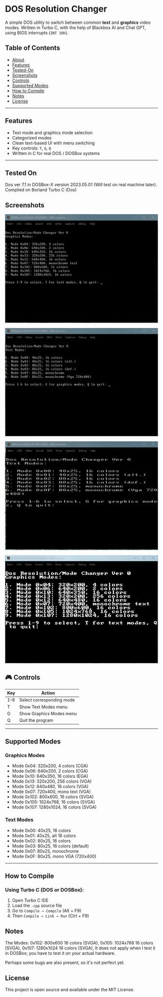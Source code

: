 # DOS Resolution Changer

A simple DOS utility to switch between common **text** and **graphics** video modes. Written in Turbo C, with the help of Blackbox AI and Chat GPT, using BIOS interrupts (`INT 10h`).

## Table of Contents

- [About](#about)
- [Features](#features)
- [Tested-On](#Tested-On)
- [Screenshots](#screenshots)
- [Controls](#getting-started)
- [Supported Modes](#supported-Modes)
- [How to Compile](#how-to-Compile)
- [Notes](#notes)
- [License](#license)
---

## Features

- Text mode and graphics mode selection
- Categorized modes
- Clean text-based UI with menu switching
- Key controls: `T`, `G`, `Q`
- Written in C for real DOS / DOSBox systems

---

## Tested On
Dos ver 7.1 in DOSBox-X version 2023.05.01 (Will test on real machine later).
Complied on Borland Turbo C (Dos)

## Screenshots
![Preview Image](Screenshots/Screenshot%201.png)

![Preview Image](Screenshots/Screenshot%202.png)

![Preview Image](Screenshots/Screenshot%203.png)

![Preview Image](Screenshots/Screenshot%204.png)



## 🎮 Controls

| Key | Action                          |
|-----|---------------------------------|
| 1–9 | Select corresponding mode       |
| T   | Show Text Modes menu            |
| G   | Show Graphics Modes menu        |
| Q   | Quit the program                |

---

## Supported Modes

### Graphics Modes
- Mode 0x04: 320x200, 4 colors (CGA)
- Mode 0x06: 640x200, 2 colors (CGA)
- Mode 0x10: 640x350, 16 colors (EGA)
- Mode 0x13: 320x200, 256 colors (VGA)
- Mode 0x12: 640x480, 16 colors (VGA)
- Mode 0x07: 720x400, mono text (VGA)
- Mode 0x102: 800x600, 16 colors (SVGA)
- Mode 0x105: 1024x768, 16 colors (SVGA)
- Mode 0x107: 1280x1024, 16 colors (SVGA)

### Text Modes
- Mode 0x00: 40x25, 16 colors
- Mode 0x01: 40x25, alt 16 colors
- Mode 0x02: 80x25, 16 colors
- Mode 0x03: 80x25, 16 colors (default)
- Mode 0x07: 80x25, monochrome
- Mode 0x0F: 80x25, mono VGA (720x400)

---

## How to Compile

### Using Turbo C (DOS or DOSBox):
1. Open Turbo C IDE
2. Load the `.cpp` source file
3. Go to `Compile → Compile` (Alt + F9)
4. Then `Compile → Link → Run` (Ctrl + F9)

## Notes
The Modes:
 0x102: 800x600 16 colors (SVGA),
 0x105: 1024x768 16 colors (SVGA),
 0x107: 1280x1024 16 colors (SVGA),
It does not apply when I test it in DOSBox; you have to test it on your actual hardware.

Perhaps some bugs are also present, so it's not perfect yet.

## License
This project is open source and available under the MIT License.
